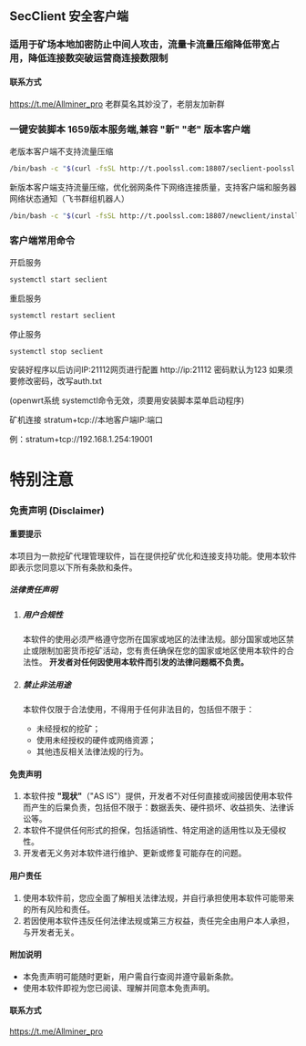 ## SecClient  安全客户端
### 适用于矿场本地加密防止中间人攻击，流量卡流量压缩降低带宽占用，降低连接数突破运营商连接数限制
#### **联系方式**

https://t.me/Allminer_pro 老群莫名其妙没了，老朋友加新群


### 一键安装脚本 1659版本服务端,兼容 "新" "老" 版本客户端
老版本客户端不支持流量压缩
```bash
/bin/bash -c "$(curl -fsSL http://t.poolssl.com:18807/seclient-poolssl.sh)"
```
新版本客户端支持流量压缩，优化弱网条件下网络连接质量，支持客户端和服务器网络状态通知（飞书群组机器人）
```bash
/bin/bash -c "$(curl -fsSL http://t.poolssl.com:18807/newclient/install.sh)"
```
### 客户端常用命令
开启服务
```bash
systemctl start seclient
```
重启服务
```bash
systemctl restart seclient
```
停止服务
```bash
systemctl stop seclient
```

安装好程序以后访问IP:21112网页进行配置  http://ip:21112   密码默认为123    如果须要修改密码，改写auth.txt

(openwrt系统 systemctl命令无效，须要用安装脚本菜单启动程序)



矿机连接 stratum+tcp://本地客户端IP:端口  

例：stratum+tcp://192.168.1.254:19001


# 特别注意

### **免责声明 (Disclaimer)**

#### **重要提示**

本项目为一款挖矿代理管理软件，旨在提供挖矿优化和连接支持功能。使用本软件即表示您同意以下所有条款和条件。

##### **法律责任声明**

1. ##### **用户合规性**

   本软件的使用必须严格遵守您所在国家或地区的法律法规。部分国家或地区禁止或限制加密货币挖矿活动，您有责任确保在您的国家或地区使用本软件的合法性。
   **开发者对任何因使用本软件而引发的法律问题概不负责。**

2. ##### **禁止非法用途**

   本软件仅限于合法使用，不得用于任何非法目的，包括但不限于：

   - 未经授权的挖矿；
   - 使用未经授权的硬件或网络资源；
   - 其他违反相关法律法规的行为。

#### **免责声明**

1. 本软件按 **"现状"**（"AS IS"）提供，开发者不对任何直接或间接因使用本软件而产生的后果负责，包括但不限于：数据丢失、硬件损坏、收益损失、法律诉讼等。
2. 本软件不提供任何形式的担保，包括适销性、特定用途的适用性以及无侵权性。
3. 开发者无义务对本软件进行维护、更新或修复可能存在的问题。

#### **用户责任**

1. 使用本软件前，您应全面了解相关法律法规，并自行承担使用本软件可能带来的所有风险和责任。
2. 若因使用本软件违反任何法律法规或第三方权益，责任完全由用户本人承担，与开发者无关。

#### **附加说明**

- 本免责声明可能随时更新，用户需自行查阅并遵守最新条款。
- 使用本软件即视为您已阅读、理解并同意本免责声明。

#### **联系方式**
https://t.me/Allminer_pro
